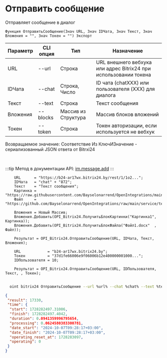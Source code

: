 ﻿---
sidebar_position: 1
---

# Отправить сообщение
 Отправляет сообщение в диалог



`Функция ОтправитьСообщение(Знач URL, Знач IDЧата, Знач Текст, Знач Вложения = "", Знач Токен = "") Экспорт`

  | Параметр | CLI опция | Тип | Назначение |
  |-|-|-|-|
  | URL | --url | Строка | URL внешнего вебхука или адрес Bitrix24 при использовании токена |
  | IDЧата | --chat | Строка, Число | ID чата (chatXXX) или пользователя (XXX) для диалога |
  | Текст | --text | Строка | Текст сообщения |
  | Вложения | --blocks | Массив из Структура | Массив блоков вложений |
  | Токен | --token | Строка | Токен авторизации, если используется не вебхук |

  
  Возвращаемое значение:   Соответствие Из КлючИЗначение - сериализованный JSON ответа от Bitrxi24

<br/>

:::tip
Метод в документации API: [im.message.add](https://dev.1c-bitrix.ru/learning/course/?COURSE_ID=93&LESSON_ID=12115)
:::
<br/>


```bsl title="Пример кода"
    URL      = "https://b24-ar17wx.bitrix24.by/rest/1/1o2...";
    IDЧата   = "chat" + "872";
    Текст    = "Текст сообщения";
    Картинка = "https://raw.githubusercontent.com/Bayselonarrend/OpenIntegrations/main/service/test_data/picture.jpg";
    Файл     = "https://github.com/Bayselonarrend/OpenIntegrations/raw/main/service/test_data/document.docx";

    Вложения = Новый Массив;
    Вложения.Добавить(OPI_Bitrix24.ПолучитьБлокКартинки("Картинка1", Картинка));
    Вложения.Добавить(OPI_Bitrix24.ПолучитьБлокФайла("Файл1.docx"  , Файл));

    Результат = OPI_Bitrix24.ОтправитьСообщение(URL, IDЧата, Текст, Вложения);

    URL            = "b24-ar17wx.bitrix24.by";
    Токен          = "37d1fe66006e9f06006b12e400000001000...";
    IDПользователя = 10;

    Результат = OPI_Bitrix24.ОтправитьСообщение(URL, IDПользователя, Текст, , Токен);
```



```sh title="Пример команды CLI"
    
  oint bitrix24 ОтправитьСообщение --url %url% --chat %chat% --text %text% --blocks %blocks% --token %token%

```

```json title="Результат"
{
 "result": 17330,
 "time": {
  "start": 1728282497.31006,
  "finish": 1728282497.4042,
  "duration": 0.0941359996795654,
  "processing": 0.0624580383300781,
  "date_start": "2024-10-07T09:28:17+03:00",
  "date_finish": "2024-10-07T09:28:17+03:00",
  "operating_reset_at": 1728283097,
  "operating": 0
 }
}
```

